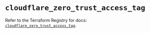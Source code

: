# `cloudflare_zero_trust_access_tag`

Refer to the Terraform Registry for docs: [`cloudflare_zero_trust_access_tag`](https://registry.terraform.io/providers/cloudflare/cloudflare/5.3.0/docs/resources/zero_trust_access_tag).
